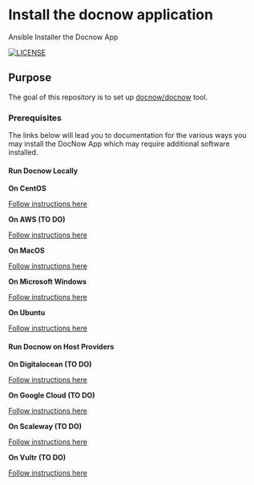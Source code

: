 # Install the docnow application
Ansible Installer the Docnow App

[![LICENSE](https://img.shields.io/badge/license-MIT-blue.svg?style=flat-square)](./LICENSE)

## Purpose

The goal of this repository is to set up
[docnow/docnow](https://github.com/docnow/docnow) tool.

### Prerequisites

The links below will lead you to documentation for the various ways you may install the DocNow App which may require additional software installed.


#### Run Docnow Locally

**On CentOS**

[Follow instructions here](centOSREADME.md)


**On AWS (TO DO)**

[Follow instructions here](awsREADME.md)

**On MacOS**

[Follow instructions here](macOSREADME.md)

**On Microsoft Windows**

[Follow instructions here](mswindowsREADME.md)

**On Ubuntu**

[Follow instructions here](ubuntuREADME.md)


#### Run Docnow on Host Providers


**On Digitalocean (TO DO)**

[Follow instructions here](doREADME.md)

**On Google Cloud (TO DO)**

[Follow instructions here](gcpREADME.md)


**On Scaleway (TO DO)**

[Follow instructions here](scalewayREADME.md)


**On Vultr (TO DO)**

[Follow instructions here](vultrREADME.md)